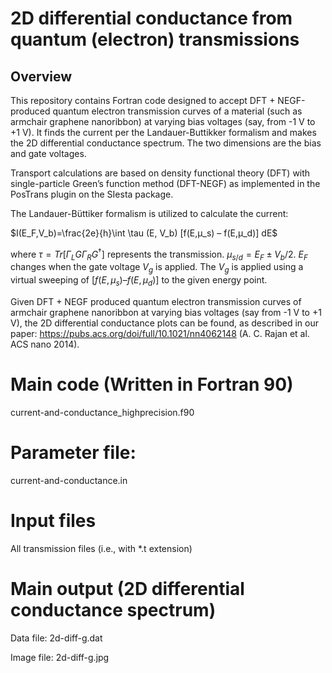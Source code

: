 # **2D differential conductance from quantum (electron) transmissions**

## Overview
This repository contains Fortran code designed to accept DFT + NEGF-produced quantum electron transmission curves of a material (such as armchair graphene nanoribbon) at varying bias voltages (say, from -1 V to +1 V). It finds the current per the Landauer-Buttikker formalism and makes the 2D differential conductance spectrum. The two dimensions are the bias and gate voltages.

Transport calculations are based on density functional theory (DFT) with single-particle Green’s function method (DFT-NEGF) as implemented in the PosTrans plugin on the SIesta package.

The Landauer-Büttiker formalism is utilized to calculate the current:

$I(E_F,V_b)=\frac{2e}{h}\int \tau (E, V_b) [f(E,μ_s) – f(E,μ_d)] dE$ 

where $\tau = Tr[\Gamma_L G \Gamma_R G^{\dagger}]$ represents the transmission. $μ_{s/d} = E_F ± V_b/2$. $E_F$ changes when the gate voltage $V_g$ is applied. The $V_g$ is applied using a virtual sweeping of $[f(E,μ_s) – f(E,μ_d)]$ to the given energy point.

Given DFT + NEGF produced quantum electron transmission curves of armchair graphene nanoribbon at varying bias voltages (say from -1 V to +1 V), the 2D differential conductance plots can be found, as described in our paper: https://pubs.acs.org/doi/full/10.1021/nn4062148 (A. C. Rajan et al. ACS nano 2014).

# Main code (Written in Fortran 90)

current-and-conductance_highprecision.f90

# Parameter file:

current-and-conductance.in

# Input files

All transmission files (i.e., with *.t extension)

# Main output (2D differential conductance spectrum)

Data file: 2d-diff-g.dat

Image file: 2d-diff-g.jpg


